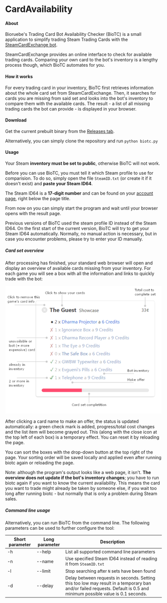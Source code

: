 CardAvailability
================

#### About

Bioruebe's Trading Card Bot Availability Checker (BioTC) is a small application to simplify trading Steam Trading Cards with the [SteamCardExchange bot](https://www.steamcardexchange.net/index.php?guide).

SteamCardExchange provides an online interface to check for available trading cards. Comparing your own card to the bot's inventory is a lengthy process though, which BioTC automates for you.

#### How it works

For every trading card in your inventory, BioTC first retrieves information about the whole card set from SteamCardExchange. Then, it searches for cards you are missing from said set and looks into the bot's inventory to compare them with the available cards. The result - a list of all missing trading cards the bot can provide - is displayed in your browser.

#### Download

Get the current prebuilt binary from the [Releases tab](https://github.com/Bioruebe/CardAvailability/releases).

Alternatively, you can simply clone the repository and run `python biotc.py`

#### Usage

Your Steam **inventory must be set to public**, otherwise BioTC will not work.

Before you can use BioTC, you must tell it which Steam profile to use for comparision. To do so, simply open the file `SteamID.txt` (or create it if it doesn't exist) and **paste your Steam ID64**.

The Steam ID64 is a **17-digit number** and can be found on your [account page](https://store.steampowered.com/account/), right below the page title.

From now on you can simply start the program and wait until your browser opens with the result page.

Previous versions of BioTC used the steam profile ID instead of the Steam ID64. On the first start of the current version, BioTC will try to get your Steam ID64 automatically. Normally, no manual action is necessary, but in case you encounter problems, please try to enter your ID manually.

##### Card set overview

After processing has finished, your standard web browser will open and display an overview of available cards missing from your inventory. For each game you will see a box with all the information and links to quickly trade with the bot:

![biotc tutorial](docs/biotc_ui_tutorial.png)

After clicking a card name to make an offer, the status is updated automatically: a green check mark is added, progress/total cost changes and the list item will become grayed out. This (along with the close icon at the top left of each box) is a temporary effect. You can reset it by reloading the page.

You can sort the boxes with the drop-down button at the top right of the page. Your sorting order will be saved locally and applied even after running biotc again or reloading the page.

Note: although the program's output looks like a web page, it isn't. **The overview does not update if the bot's inventory changes**; you have to run biotc again if you want to know the current availability. This means the card you want to trade might already be taken by someone else, if you wait too long after running biotc - but normally that is only a problem during Steam sales.

##### Command line usage

Alternatively, you can run BioTC from the command line. The following parameters can be used to further configure the tool:

| Short parameter | Long parameter | Description                                                                                                                                                             |
| --------------- | -------------- | ----------------------------------------------------------------------------------------------------------------------------------------------------------------------- |
| -h              | --help         | List all supported command line parameters                                                                                                                              |
| -n              | --name         | Use specified Steam ID64 instead of reading it from `SteamID.txt`                                                                                                       |
| -l              | --limit        | Stop searching after `N` sets have been found                                                                                                                           |
| -d              | --delay        | Delay between requests in seconds. Setting this too low may result in a temporary ban and/or failed requests. Default is 0.5 and minimum possible value is 0.1 seconds. |